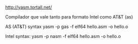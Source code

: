 http://yasm.tortall.net/

Compilador que vale tanto para formato Intel como AT&T (as)

AS (AT&T) syntax
yasm -p gas -f elf64 hello.asm -o hello.o

Intel syntax:
yasm -p nasm -f elf64 hello.asm -o hello.o

